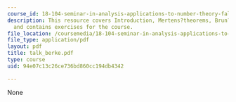 ```yaml
---
course_id: 18-104-seminar-in-analysis-applications-to-number-theory-fall-2006
description: This resource covers Introduction, Mertens?theorems, Brun?s conjecture
  and contains exercises for the course.
file_location: /coursemedia/18-104-seminar-in-analysis-applications-to-number-theory-fall-2006/94e07c13c26ce736bd860cc194db4342_talk_berke.pdf
file_type: application/pdf
layout: pdf
title: talk_berke.pdf
type: course
uid: 94e07c13c26ce736bd860cc194db4342

---
```

None